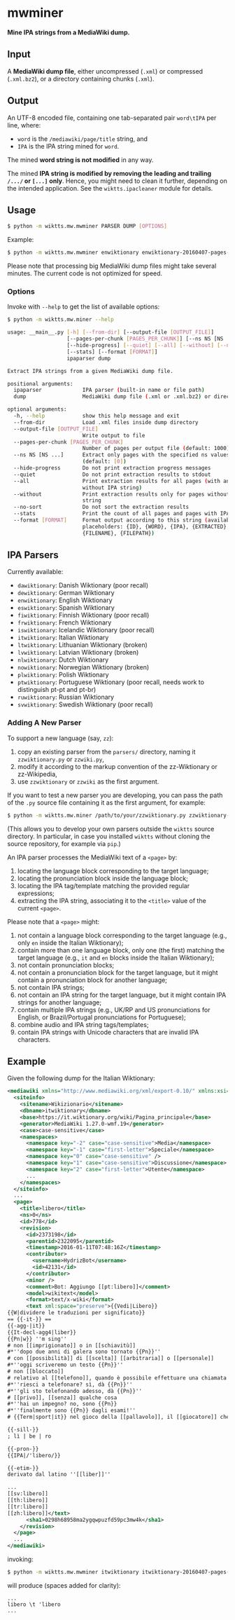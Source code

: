 # mwminer 

**Mine IPA strings from a MediaWiki dump.**


## Input

A **MediaWiki dump file**, either uncompressed (``.xml``) or compressed (``.xml.bz2``), or a directory containing chunks (``.xml``).


## Output

An UTF-8 encoded file,
containing one tab-separated pair ``word\tIPA``
per line, where:

* ``word`` is the ``/mediawiki/page/title`` string, and
* ``IPA`` is the IPA string mined for ``word``.

The mined **word string is not modified** in any way.

The mined **IPA string is modified by removing the leading and trailing ``/.../`` or ``[...]`` only**.
Hence, you might need to clean it further,
depending on the intended application.
See the ``wiktts.ipacleaner`` module for details.


## Usage

```bash
$ python -m wiktts.mw.mwminer PARSER DUMP [OPTIONS]
```

Example:

```bash
$ python -m wiktts.mw.mwminer enwiktionary enwiktionary-20160407-pages-meta-current.xml.bz2 --output-file enwiktionary-20160407.txt
```

Please note that processing big MediaWiki dump files might take several minutes.
The current code is not optimized for speed.

### Options

Invoke with ``--help`` to get the list of available options:

```bash
$ python -m wiktts.mw.miner --help

usage: __main__.py [-h] [--from-dir] [--output-file [OUTPUT_FILE]]
                   [--pages-per-chunk [PAGES_PER_CHUNK]] [--ns NS [NS ...]]
                   [--hide-progress] [--quiet] [--all] [--without] [--no-sort]
                   [--stats] [--format [FORMAT]]
                   ipaparser dump

Extract IPA strings from a given MediaWiki dump file.

positional arguments:
  ipaparser             IPA parser (built-in name or file path)
  dump                  MediaWiki dump file (.xml or .xml.bz2) or directory

optional arguments:
  -h, --help            show this help message and exit
  --from-dir            Load .xml files inside dump directory
  --output-file [OUTPUT_FILE]
                        Write output to file
  --pages-per-chunk [PAGES_PER_CHUNK]
                        Number of pages per output file (default: 1000)
  --ns NS [NS ...]      Extract only pages with the specified ns values
                        (default: [0])
  --hide-progress       Do not print extraction progress messages
  --quiet               Do not print extraction results to stdout
  --all                 Print extraction results for all pages (with and
                        without IPA string)
  --without             Print extraction results only for pages without IPA
                        string
  --no-sort             Do not sort the extraction results
  --stats               Print the count of all pages and pages with IPA string
  --format [FORMAT]     Format output according to this string (available
                        placeholders: {ID}, {WORD}, {IPA}, {EXTRACTED},
                        {FILENAME}, {FILEPATH})
```


## IPA Parsers

Currently available:

* ``dawiktionary``: Danish Wiktionary (poor recall)
* ``dewiktionary``: German Wiktionary
* ``enwiktionary``: English Wiktionary
* ``eswiktionary``: Spanish Wiktionary
* ``fiwiktionary``: Finnish Wiktionary (poor recall)
* ``frwiktionary``: French Wiktionary
* ``iswiktionary``: Icelandic Wiktionary (poor recall)
* ``itwiktionary``: Italian Wiktionary
* ``ltwiktionary``: Lithuanian Wiktionary (broken)
* ``lvwiktionary``: Latvian Wiktionary (broken)
* ``nlwiktionary``: Dutch Wiktionary
* ``nowiktionary``: Norwegian Wiktionary (broken)
* ``plwiktionary``: Polish Wiktionary
* ``ptwiktionary``: Portuguese Wiktionary (poor recall, needs work to distinguish pt-pt and pt-br)
* ``ruwiktionary``: Russian Wiktionary
* ``svwiktionary``: Swedish Wiktionary (poor recall)

### Adding A New Parser

To support a new language (say, ``zz``):

1. copy an existing parser from the ``parsers/`` directory, naming it ``zzwiktionary.py`` or ``zzwiki.py``,
2. modify it according to the markup convention of the zz-Wiktionary or zz-Wikipedia,
3. use ``zzwiktionary`` or ``zzwiki`` as the first argument.

If you want to test a new parser you are developing,
you can pass the path of the ``.py`` source file containing it
as the first argument, for example:

```bash
$ python -m wiktts.mw.miner /path/to/your/zzwiktionary.py zzwiktionary-dump.xml
```

(This allows you to develop your own parsers outside the ``wiktts`` source directory.
In particular, in case you installed ``wiktts`` without cloning the source repository,
for example via ``pip``.)

An IPA parser processes the MediaWiki text of a ``<page>`` by:

1. locating the language block corresponding to the target language;
2. locating the pronunciation block inside the language block;
3. locating the IPA tag/template matching the provided regular expressions;
4. extracting the IPA string, associating it to the ``<title>`` value of the current ``<page>``.

Please note that a ``<page>`` might:

1. not contain a language block corresponding to the target language (e.g., only ``en`` inside the Italian Wiktionary);
2. contain more than one language block, only one (the first) matching the target language (e.g., ``it`` and ``en`` blocks inside the Italian Wiktionary);
3. not contain pronunciation blocks;
4. not contain a pronunciation block for the target language, but it might contain a pronunciation block for another language;
5. not contain IPA strings;
6. not contain an IPA string for the target language, but it might contain IPA strings for another language;
7. contain multiple IPA strings (e.g., UK/RP and US pronunciations for English, or Brazil/Portugal pronunciations for Portuguese);
8. combine audio and IPA string tags/templates;
9. contain IPA strings with Unicode characters that are invalid IPA characters.


## Example

Given the following dump for the Italian Wiktionary:

```xml
<mediawiki xmlns="http://www.mediawiki.org/xml/export-0.10/" xmlns:xsi="http://www.w3.org/2001/XMLSchema-instance" xsi:schemaLocation="http://www.mediawiki.org/xml/export-0.10/ http://www.mediawiki.org/xml/export-0.10.xsd" version="0.10" xml:lang="it">
  <siteinfo>
    <sitename>Wikizionario</sitename>
    <dbname>itwiktionary</dbname>
    <base>https://it.wiktionary.org/wiki/Pagina_principale</base>
    <generator>MediaWiki 1.27.0-wmf.19</generator>
    <case>case-sensitive</case>
    <namespaces>
      <namespace key="-2" case="case-sensitive">Media</namespace>
      <namespace key="-1" case="first-letter">Speciale</namespace>
      <namespace key="0" case="case-sensitive" />
      <namespace key="1" case="case-sensitive">Discussione</namespace>
      <namespace key="2" case="first-letter">Utente</namespace>
      ...
    </namespaces>
  </siteinfo>
  ...
  <page>
    <title>libero</title>
    <ns>0</ns>
    <id>778</id>
    <revision>
      <id>2373198</id>
      <parentid>2322095</parentid>
      <timestamp>2016-01-11T07:48:16Z</timestamp>
      <contributor>
        <username>HydrizBot</username>
        <id>42131</id>
      </contributor>
      <minor />
      <comment>Bot: Aggiungo [[pt:libero]]</comment>
      <model>wikitext</model>
      <format>text/x-wiki</format>
      <text xml:space="preserve">{{Vedi|Libero}}
{{W|dividere le traduzioni per significato}}
== {{-it-}} ==
{{-agg-|it}}
{{It-decl-agg4|liber}}
{{Pn|w}} ''m sing''
# non [[imprigionato]] o in [[schiavitù]]
#*''dopo due anni di galera sono tornato {{Pn}}''
# con [[possibilità]] di [[scelta]] [[arbitraria]] o [[personale]]
#*''oggi scriveremo un testo {{Pn}}''
# non [[bloccato]]
# relativo al [[telefono]], quando è possibile effettuare una chiamata o quando segnala che il [[ricevente]] non è impegnato in una [[conversazione]]
#*''riesci a telefonare? sì, dà {{Pn}}''
#*''gli sto telefonando adesso, dà {{Pn}}''
# [[privo]], [[senza]] qualche cosa
#*''hai un impegno? no, sono {{Pn}}
#*''finalmente sono {{Pn}} dagli esami!''
# {{Term|sport|it}} nel gioco della [[pallavolo]], il [[giocatore]] che può [[sostituire]] un [[difensore]] per un [[numero]] [[arbitrario]] di volte durante la [[partita]]

{{-sill-}}
; lì | be | ro

{{-pron-}}
{{IPA|/'libero/}}

{{-etim-}}
derivato dal latino ''[[liber]]''

...
[[sv:libero]]
[[th:libero]]
[[tr:libero]]
[[zh:libero]]</text>
      <sha1>0298h68958ma2ygqwpuzfd59pc3mw4k</sha1>
    </revision>
  </page>
  ...
</mediawiki>
```

invoking:

```bash
$ python -m wiktts.mw.mwminer itwiktionary itwiktionary-20160407-pages-meta-current.xml.bz2 --output-file itwiktionary-20160407.txt
```

will produce (spaces added for clarity):

```
...
libero \t 'libero
...
```



